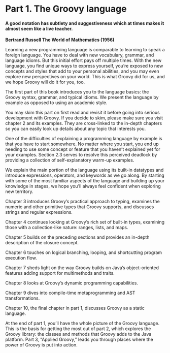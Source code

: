 # Part 1. The Groovy language

#### A good notation has subtlety and suggestiveness which at times makes it almost seem like a live teacher.

<b>Bertrand Russell The World of Mathematics (1956)</b>

Learning a new programming language is comparable to learning to speak a foreign language. You have to deal with new 
vocabulary, grammar, and language idioms. But this initial effort pays off multiple times. With the new language, you 
find unique ways to express yourself, you’re exposed to new concepts and styles that add to your personal abilities,
and you may even explore new perspectives on your world. This is what Groovy did for us, and we hope Groovy will do 
it for you, too.

The first part of this book introduces you to the language basics: the Groovy syntax, grammar, and typical idioms. 
We present the language by example as opposed to using an academic style.

You may skim this part on first read and revisit it before going into serious development with Groovy. If you decide 
to skim, please make sure you visit chapter 2 and its examples. They are cross-linked to the in-depth chapters so you 
can easily look up details about any topic that interests you.

One of the difficulties of explaining a programming language by example is that you have to start somewhere. No matter 
where you start, you end up needing to use some concept or feature that you haven’t explained yet for your examples. 
Section 2.3 serves to resolve this perceived deadlock by providing a collection of self-explanatory warm-up examples.

We explain the main portion of the language using its built-in datatypes and introduce expressions, operators, and 
keywords as we go along. By starting with some of the most familiar aspects of the language and building up your 
knowledge in stages, we hope you’ll always feel confident when exploring new territory.

Chapter 3 introduces Groovy’s practical approach to typing, examines the numeric and other primitive types that Groovy 
supports, and discusses strings and regular expressions.

Chapter 4 continues looking at Groovy’s rich set of built-in types, examining those with a collection-like nature: 
ranges, lists, and maps.

Chapter 5 builds on the preceding sections and provides an in-depth description of the closure concept.

Chapter 6 touches on logical branching, looping, and shortcutting program execution flow.

Chapter 7 sheds light on the way Groovy builds on Java’s object-oriented features adding support for multimethods 
and traits.

Chapter 8 looks at Groovy’s dynamic programming capabilities.

Chapter 9 dives into compile-time metaprogramming and AST transformations.

Chapter 10, the final chapter in part 1, discusses Groovy as a static language.

At the end of part 1, you’ll have the whole picture of the Groovy language. This is the basis for getting the most out 
of part 2, which explores the Groovy library: the classes and methods that Groovy adds to the Java platform. Part 3, 
“Applied Groovy,” leads you through places where the power of Groovy is put into action.